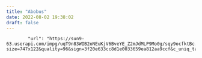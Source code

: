 ```yaml
---
title: "Abobus"
date: 2022-08-02 19:38:02
draft: false
---
```


            "url": "https://sun9-63.userapi.com/impg/uqT9n83WIB2oNEuKjV6BveYE_Z2mJdMLP9Mo0g/sqy9ocfktBc.jpg?size=747x122&quality=96&sign=3f20e633cc8d1e0033659ea812aa9ccf&c_uniq_tag=brFr3YNwFYP3asqsbkiLrzV6v11_41k1q_LLGZ_mSd8&type=album",
